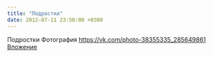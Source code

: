 ```yaml
---
title: "Подростки"
date: 2012-07-11 23:50:00 +0300
---
```


Подростки
Фотография
<a class="vk-attach" href="https://vk.com/photo-38355335_285649861">https://vk.com/photo-38355335_285649861</a>
<a class="vk-attach" href="https://vk.com/photo-38355335_285649861">Вложение</a>
